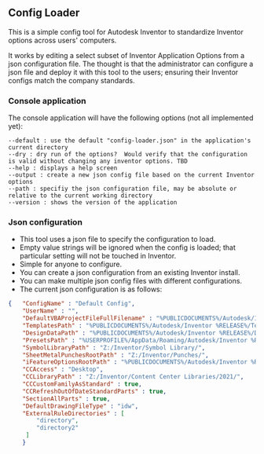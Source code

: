 ## Config Loader

This is a simple config tool for Autodesk Inventor to standardize Inventor options across users' computers. 

It works by editing a select subset of Inventor Application Options from a json configuration file. The thought is that the administrator can configure a json file and deploy it with this tool to the users; ensuring their Inventor configs match the company standards.

### Console application

The console application will have the following options (not all implemented yet):

    --default : use the default "config-loader.json" in the application's current directory
    --dry : dry run of the options?  Would verify that the configuration is valid without changing any inventor options. TBD
    --help : displays a help screen
    --output : create a new json config file based on the current Inventor options
    --path : specifiy the json configuration file, may be absolute or relative to the current working directory
    --version : shows the version of the application

### Json configuration

- This tool uses a json file to specify the configuration to load.
- Empty value strings will be ignored when the config is loaded; that particular setting will not be touched in Inventor.
- Simple for anyone to configure.
- You can create a json configuration from an existing Inventor install.
- You can make multiple json config files with different configurations.
- The current json configuration is as follows:

```json
{   "ConfigName" : "Default Config",
    "UserName" : "",
    "DefaultVBAProjectFileFullFilename" : "%PUBLICDOCUMENTS%/Autodesk/Inventor %RELEASE%/Macros/Default.ivb",
    "TemplatesPath" : "%PUBLICDOCUMENTS%/Autodesk/Inventor %RELEASE%/Templates/%LANGUAGE%/",
    "DesignDataPath" : "%PUBLICDOCUMENTS%/Autodesk/Inventor %RELEASE%/Design Data/",
    "PresetsPath" : "%USERPROFILE%/AppData/Roaming/Autodesk/Inventor %RELEASE%/Presets/",
    "SymbolLibraryPath" : "Z:/Inventor/Symbol Library/",
    "SheetMetalPunchesRootPath" : "Z:/Inventor/Punches/",
    "iFeatureOptionsRootPath" : "%PUBLICDOCUMENTS%/Autodesk/Inventor %RELEASE%/Catalog/",
    "CCAccess" : "Desktop",
    "CCLibraryPath" : "Z:/Inventor/Content Center Libraries/2021/",
    "CCCustomFamilyAsStandard" : true,
    "CCRefreshOutOfDateStandardParts" : true,
    "SectionAllParts" : true,
    "DefaultDrawingFileType" : "idw",
    "ExternalRuleDirectories" : [
        "directory",
        "directory2"
     ]
    }
```
